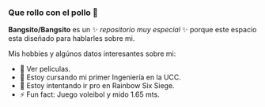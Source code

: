 ### Que rollo con el pollo 👋


**Bangsito/Bangsito** es un ✨ _repositorio muy especial_ ✨ porque este espacio esta diseñado para hablarles sobre mi.

Mis hobbies y algúnos datos interesantes sobre mi:

- 🔭 Ver peliculas.
- 🌱 Estoy cursando mi primer Ingeniería en la UCC.
- 👯 Estoy intentando ir pro en Rainbow Six Siege.
- ⚡ Fun fact: Juego voleibol y mido 1.65 mts.

